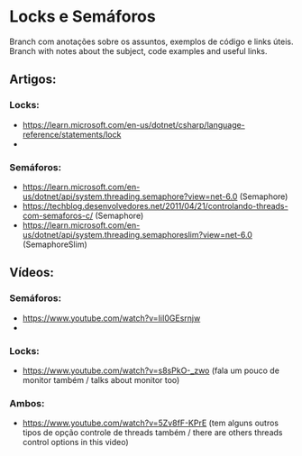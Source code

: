 # Locks e Semáforos
Branch com anotações sobre os assuntos, exemplos de código e links úteis.
Branch with notes about the subject, code examples and useful links.

## Artigos:
### Locks:
- https://learn.microsoft.com/en-us/dotnet/csharp/language-reference/statements/lock
- 
### Semáforos:
- https://learn.microsoft.com/en-us/dotnet/api/system.threading.semaphore?view=net-6.0 (Semaphore)
- https://techblog.desenvolvedores.net/2011/04/21/controlando-threads-com-semaforos-c/ (Semaphore)
- https://learn.microsoft.com/en-us/dotnet/api/system.threading.semaphoreslim?view=net-6.0 (SemaphoreSlim)


## Vídeos:
### Semáforos:
- https://www.youtube.com/watch?v=IiI0GEsrnjw
- 
### Locks:
- https://www.youtube.com/watch?v=s8sPkO-_zwo (fala um pouco de monitor também / talks about monitor too)
### Ambos:
- https://www.youtube.com/watch?v=5Zv8fF-KPrE (tem alguns outros tipos de opção controle de threads também / there are others threads control options in this video)
